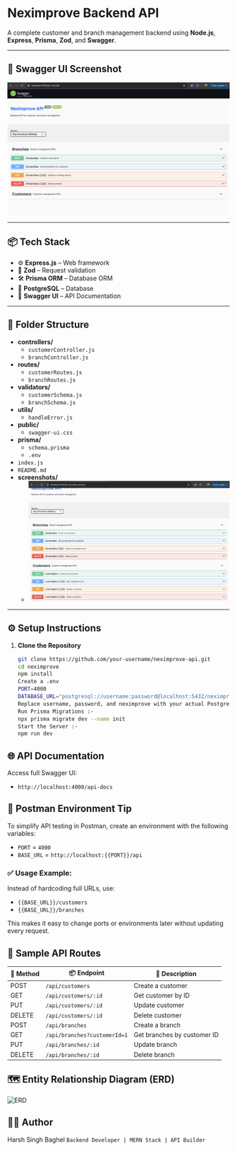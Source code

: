 #  Neximprove Backend API

A complete customer and branch management backend using **Node.js**, **Express**, **Prisma**, **Zod**, and **Swagger**.

---

## 📸 Swagger UI Screenshot

![Swagger UI Screenshot](./public/swagger.png)


---

## 📦 Tech Stack

- ⚙️ **Express.js** – Web framework
- 🧠 **Zod** – Request validation
- 🛠 **Prisma ORM** – Database ORM
- 🐘 **PostgreSQL** – Database
- 📘 **Swagger UI** – API Documentation

---



## 📁 Folder Structure

- **controllers/**
  - `customerController.js`
  - `branchController.js`
- **routes/**
  - `customerRoutes.js`
  - `branchRoutes.js`
- **validators/**
  - `customerSchema.js`
  - `branchSchema.js`
- **utils/**
  - `handleError.js`
- **public/**
  - `swagger-ui.css`
- **prisma/**
  - `schema.prisma`
  - `.env`
- `index.js`
- `README.md`
- **screenshots/**
  - ![Swagger UI Screenshot](./public/swagger2.png)



---

## ⚙️ Setup Instructions

1. **Clone the Repository**
   ```bash
   git clone https://github.com/your-username/neximprove-api.git
   cd neximprove
   npm install
   Create a .env
   PORT=4000
   DATABASE_URL="postgresql://username:password@localhost:5432/neximprove"
   Replace username, password, and neximprove with your actual PostgreSQL credentials and DB name.
   Run Prisma Migrations :- 
   npx prisma migrate dev --name init
   Start the Server :-
   npm run dev

## 🌐 API Documentation
   Access full Swagger UI:
- `http://localhost:4000/api-docs`

## 🧪 Postman Environment Tip

To simplify API testing in Postman, create an environment with the following variables:

- `PORT` = `4000`
- `BASE_URL` = `http://localhost:{{PORT}}/api`

### ✅ Usage Example:

Instead of hardcoding full URLs, use:

- `{{BASE_URL}}/customers`
- `{{BASE_URL}}/branches`

This makes it easy to change ports or environments later without updating every request.


## 📮 Sample API Routes

| 🔧 Method | 📦 Endpoint                              | 📝 Description                  |
|----------|------------------------------------------|----------------------------------|
| POST     | `/api/customers`                         | Create a customer                |
| GET      | `/api/customers/:id`                     | Get customer by ID               |
| PUT      | `/api/customers/:id`                     | Update customer                  |
| DELETE   | `/api/customers/:id`                     | Delete customer                  |
| POST     | `/api/branches`                          | Create a branch                  |
| GET      | `/api/branches?customerId=1`             | Get branches by customer ID      |
| PUT      | `/api/branches/:id`                      | Update branch                    |
| DELETE   | `/api/branches/:id`                      | Delete branch                    |

## 🗺️ Entity Relationship Diagram (ERD)

![ERD](./public/erd.png)


## 👨‍💻 Author
  Harsh Singh Baghel
 `Backend Developer | MERN Stack | API Builder`